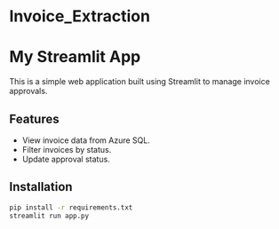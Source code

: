 # Invoice_Extraction
# My Streamlit App

This is a simple web application built using Streamlit to manage invoice approvals.

## Features
- View invoice data from Azure SQL.
- Filter invoices by status.
- Update approval status.

## Installation

```bash
pip install -r requirements.txt
streamlit run app.py
